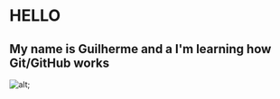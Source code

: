# HELLO
## My name is Guilherme and a I'm learning how Git/GitHub works

![alt](https://amazonasatual.com.br/em-risco-de-extincao-sapo-cururu-pode-ajudar-no-combate-ao-escorpiao-amarelo/);
